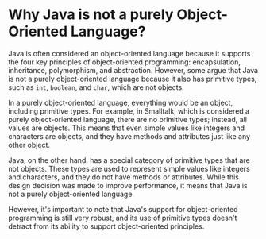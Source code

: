 # Why Java is not a purely Object-Oriented Language?



Java is often considered an object-oriented language because it supports the four key principles of object-oriented programming: encapsulation, inheritance, polymorphism, and abstraction. However, some argue that Java is not a purely object-oriented language because it also has primitive types, such as `int`, `boolean`, and `char`, which are not objects.

In a purely object-oriented language, everything would be an object, including primitive types. For example, in Smalltalk, which is considered a purely object-oriented language, there are no primitive types; instead, all values are objects. This means that even simple values like integers and characters are objects, and they have methods and attributes just like any other object.

Java, on the other hand, has a special category of primitive types that are not objects. These types are used to represent simple values like integers and characters, and they do not have methods or attributes. While this design decision was made to improve performance, it means that Java is not a purely object-oriented language.

However, it's important to note that Java's support for object-oriented programming is still very robust, and its use of primitive types doesn't detract from its ability to support object-oriented principles.
